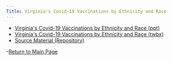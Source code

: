 ```yaml
---
Title: Virginia's Covid-19 Vaccinations by Ethnicity and Race
---
```


- [Virginia's Covid-19 Vaccinations by Ethnicity and Race (ppt)](Covid19Visualization_Karnosky.pptx)
- [Virginia's Covid-19 Vaccinations by Ethnicity and Race (twbx)](Covid19Visualization_Karnosky.twbx)
- [Source Material (Repository) ](https://github.com/jennifer-karnosky/VDOH-Covid19-Vaccinations-by-Race-and-Ethnicity)




-[Return to Main Page](https://jennifer-karnosky.github.io/)
